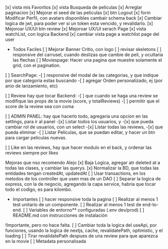 [x] vista mis Favoritos
[x] vista Busqueda de peliculas
[x] Arreglar paginacion
[x] Mejorar el seed de las peliculas 
[x] btn Logout
[x] form Modificar Perfil, con avatars disponibles cambair schema back
[x] Cambiar logica de jwt, para poder ver si un token esta vencido, y revalidarlo.
[x] Mejoroar UX/UI btn review
[x] Mejoroar UX/UI serach Page
[x] vista watchList, con logica Backend
[x] cambiar vista page a watchlist page del user


- Todos Faciles
[ ] Mejorar Banner Critio, con logo
[ ] revisar skeletons
[ ] responsive del carrusel, cuando deslizas que cambie de peli, y ocultaria las flechas
[ ] Moviespage: Hacer una pagina que muestre solamente el grid, con el pagination.

[ ] SearchPage: 
    -[ ] responsive del modal de las categorias, y que indique por que categoria estas buscando
    -[ ] agregar Orden personalizado, ej (por anio de lanzamiento, etc)

[ ] Review hay que tocar Backend:
    -[ ] que cuando se haga una review se modifique las props de la movie (score, y totalReviews)
    -[ ] permitir que el score de la review sea con coma

[ ] ADMIN PANEL: hay que hacerlo todo, agregaria una opcion en las settings, para ir al panel
    -[x] Listar todos los usuarios, y 
    -[x] que pueda cambiar rol de usuarios, con un select
    -[x] Listar todas las reviews, 
    -[x] que pueda eliminar
    -[ ] Listar Peliculas, que se puedan editar, y hacer un btn para cargar peliculas nuevas.
    <!-- -[ ] Listar todas las peliculas, que pueda editar data
    -[ ] Listar todas las actores, que pueda editar data
    -[ ] Listar todas las directores, que pueda editar data -->
    <!-- NO SE SI HACE FALTA -->

[ ] Like en las reviews, hay que hacer modulo en el back, y ordenar las reviews siempre por likes

Mejoras que nso recomendo Alejo
[x] Baja Logica, agregar atr deleted at a todas las clases, y cambiar las querys.
[x] Normalizar la BD, que todas las entidades tengan createdAt, updatedAt
[ ] Usar transactions, en los metodos de los controller que usen mas de un DAO
[ ] Separar la logica de express, con la de negocio, agregando la capa service, habria que tocar todo el codigo, es para kilombo.

- Importantes
[ ] hacer responsive toda la pagina
[ ] Realizar al menos 1 test unitario de un componente.
[ ] Realizar al menos 1 test de end-to-end.
[ ] Variables de entorno** configuradas (.env dev/prod)
[ ] README.md con instrucciones de instalación

!Importante, pero no hace falta.
[ ] Cambiar toda la logica del useApi, por funciones, usando la logica de nextjs, cache, revalidatePath, optimistic, y el loading
[ ] Tirar revalidatePath despues de una review para que aparezca en la movie
[ ] Metadata personalisada